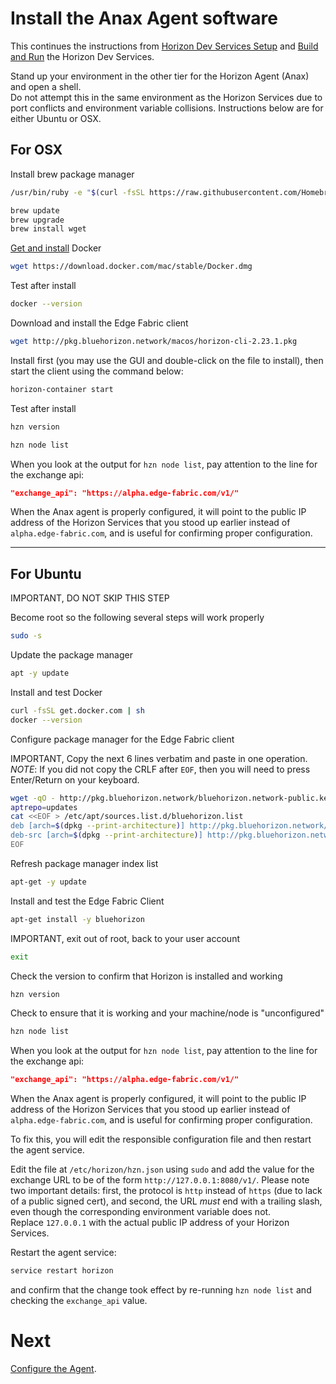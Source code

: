 # Install the Anax Agent software

This continues the instructions from [Horizon Dev Services Setup](01-horizon-services-setup.md) and 
[Build and Run](02-build-and-run-horizon.md) the Horizon Dev Services.

Stand up your environment in the other tier for the Horizon Agent (Anax) and open a shell.  
Do not attempt this in the same environment as the Horizon Services 
due to port conflicts and environment variable collisions.
Instructions below are for either Ubuntu or OSX.

## For OSX

Install brew package manager

``` bash
/usr/bin/ruby -e "$(curl -fsSL https://raw.githubusercontent.com/Homebrew/install/master/install)"

brew update
brew upgrade
brew install wget
```

[Get and install](https://docs.docker.com/docker-for-mac/install/) Docker

``` bash
wget https://download.docker.com/mac/stable/Docker.dmg
```

Test after install

``` bash
docker --version
```

Download and install the Edge Fabric client

``` bash
wget http://pkg.bluehorizon.network/macos/horizon-cli-2.23.1.pkg
```

Install first (you may use the GUI and double-click on the file to install), 
then start the client using the command below:

``` bash
horizon-container start
```

Test after install

``` bash
hzn version

hzn node list
```

When you look at the output for `hzn node list`, pay attention to the line for the exchange api:

``` json
"exchange_api": "https://alpha.edge-fabric.com/v1/"
```

When the Anax agent is properly configured, 
it will point to the public IP address of the Horizon Services that you stood up earlier instead of `alpha.edge-fabric.com`, 
and is useful for confirming proper configuration.

-----

## For Ubuntu

IMPORTANT, DO NOT SKIP THIS STEP

Become root so the following several steps will work properly

``` bash
sudo -s
```

Update the package manager

``` bash
apt -y update
```

Install and test Docker

``` bash
curl -fsSL get.docker.com | sh
docker --version
```

Configure package manager for the Edge Fabric client

IMPORTANT, Copy the next 6 lines verbatim and paste in one operation. 
*NOTE*: If you did not copy the CRLF after `EOF`, then you will need to press Enter/Return on your keyboard.

``` bash
wget -qO - http://pkg.bluehorizon.network/bluehorizon.network-public.key | apt-key add -
aptrepo=updates
cat <<EOF > /etc/apt/sources.list.d/bluehorizon.list
deb [arch=$(dpkg --print-architecture)] http://pkg.bluehorizon.network/linux/ubuntu xenial-$aptrepo main
deb-src [arch=$(dpkg --print-architecture)] http://pkg.bluehorizon.network/linux/ubuntu xenial-$aptrepo main
EOF

```

Refresh package manager index list

``` bash
apt-get -y update
```

Install and test the Edge Fabric Client

``` bash
apt-get install -y bluehorizon
```

IMPORTANT, exit out of root, back to your user account

``` bash
exit
```

Check the version to confirm that Horizon is installed and working

``` bash
hzn version
```

Check to ensure that it is working and your machine/node is "unconfigured"

``` bash
hzn node list
```
When you look at the output for `hzn node list`, pay attention to the line for the exchange api:

``` json
"exchange_api": "https://alpha.edge-fabric.com/v1/"
```

When the Anax agent is properly configured, 
it will point to the public IP address of the Horizon Services that you stood up earlier instead of `alpha.edge-fabric.com`, 
and is useful for confirming proper configuration.

To fix this, you will edit the responsible configuration file and then restart the agent service.

Edit the file at `/etc/horizon/hzn.json` using `sudo` 
and add the value for the exchange URL to be of the form `http://127.0.0.1:8080/v1/`. 
Please note two important details: first, the protocol is `http` instead of `https` (due to lack of a public signed cert), 
and second, the URL *must* end with a trailing slash, even though the corresponding environment variable does not.  
Replace `127.0.0.1` with the actual public IP address of your Horizon Services.

Restart the agent service:

``` bash
service restart horizon
```

and confirm that the change took effect by re-running `hzn node list` and checking the `exchange_api` value.

# Next

[Configure the Agent](04-configure-anax.md).
